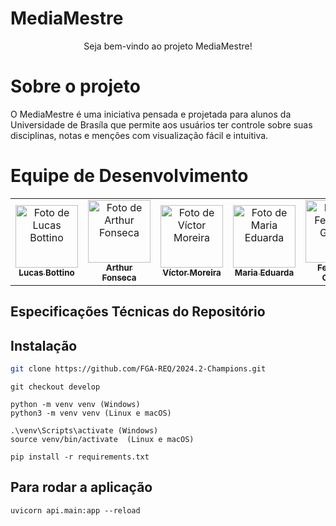 # MediaMestre

<div align="center">
    Seja bem-vindo ao projeto MediaMestre!
</div>

# Sobre o projeto

O MediaMestre é uma iniciativa pensada e projetada para alunos da Universidade de Brasíla que permite aos usuários ter controle sobre suas disciplinas, notas e menções com visualização fácil e intuitiva.

# Equipe de Desenvolvimento

<div align="center">

<table>
  <tr>
    <td align="center">
      <a href="https://github.com/bottinolucas">
        <img src="https://github.com/bottinolucas.png" width="100px;" alt="Foto de Lucas Bottino"/><br>
        <sub><b>Lucas Bottino</b></sub>
      </a>
    </td>
    <td align="center">
      <a href="https://github.com/RudsonMarti">
        <img src="https://github.com/RudsonMarti.png" width="100px;" alt="Foto de Arthur Fonseca"/><br>
        <sub><b>Arthur Fonseca</b></sub>
      </a>
    </td>
    <td align="center">
      <a href="https://github.com/aqela-batata-alt">
        <img src="https://github.com/aqela-batata-alt.png" width="100px;" alt="Foto de Víctor Moreira"/><br>
        <sub><b>Víctor Moreira</b></sub>
      </a>
    </td>
    <td align="center">
      <a href="https://github.com/DudaV228">
        <img src="https://github.com/DudaV228.png" width="100px;" alt="Foto de Maria Eduarda"/><br>
        <sub><b>Maria Eduarda</b></sub>
      </a>
    </td>
    <td align="center">
      <a href="https://github.com/show-dawn">
        <img src="https://github.com/show-dawn.png" width="100px;" alt="Foto de Fernando Gabriel"/><br>
        <sub><b>Fernando Gabriel</b></sub>
      </a>
    </td>
    <td align="center">
      <a href="https://github.com/FelipeNunesdM">
        <img src="https://github.com/FelipeNunesdM.png" width="100px;" alt="Foto de Felipe Nunes"/><br>
        <sub><b>Felipe Nunes</b></sub>
      </a>
    </td>
  </tr>
</table>

</div>


## Especificações Técnicas do Repositório

## Instalação

```bash
git clone https://github.com/FGA-REQ/2024.2-Champions.git
```
```
git checkout develop
```

```
python -m venv venv (Windows)
python3 -m venv venv (Linux e macOS)
```

```
.\venv\Scripts\activate (Windows)
source venv/bin/activate  (Linux e macOS)
```

```
pip install -r requirements.txt
```

## Para rodar a aplicação

```
uvicorn api.main:app --reload
```
